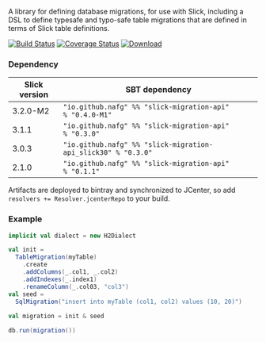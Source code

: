 A library for defining database migrations, for use with Slick,
including a DSL to define typesafe and typo-safe table migrations
that are defined in terms of Slick table definitions.

[![Build Status](https://travis-ci.org/nafg/slick-migration-api.svg?branch=master)](https://travis-ci.org/nafg/slick-migration-api)
[![Coverage Status](https://img.shields.io/coveralls/nafg/slick-migration-api.svg)](https://coveralls.io/r/nafg/slick-migration-api?branch=master)
[![Download](https://api.bintray.com/packages/naftoligug/maven/slick-migration-api/images/download.svg) ](https://bintray.com/naftoligug/maven/slick-migration-api/_latestVersion)

### Dependency

| Slick version | SBT dependency                                                   |
|---------------|------------------------------------------------------------------|
| 3.2.0-M2      | `"io.github.nafg" %% "slick-migration-api"         % "0.4.0-M1"` |
| 3.1.1         | `"io.github.nafg" %% "slick-migration-api"         % "0.3.0"`    |
| 3.0.3         | `"io.github.nafg" %% "slick-migration-api_slick30" % "0.3.0"`    |
| 2.1.0         | `"io.github.nafg" %% "slick-migration-api"         % "0.1.1"`    |

Artifacts are deployed to bintray and synchronized to JCenter, so add `resolvers += Resolver.jcenterRepo` to your build.


### Example

````scala
implicit val dialect = new H2Dialect

val init =
  TableMigration(myTable)
    .create
    .addColumns(_.col1, _.col2)
    .addIndexes(_.index1)
    .renameColumn(_.col03, "col3")
val seed =
  SqlMigration("insert into myTable (col1, col2) values (10, 20)")
  
val migration = init & seed

db.run(migration())
````
